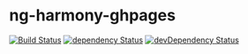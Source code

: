 ng-harmony-ghpages
===================

[![Build Status](https://travis-ci.org/joehannes/ng-harmony-ghpages.svg?branch=master)](https://travis-ci.org/joehannes/ng-harmony-ghpages) [![dependency Status](https://david-dm.org/joehannes/ng-harmony-ghpages/status.svg?style=flat)](https://david-dm.org/joehannes/ng-harmony-ghpages) [![devDependency Status](https://david-dm.org/joehannes/ng-harmony-ghpages/dev-status.svg?style=flat)](https://david-dm.org/joehannes/ng-harmony-ghpages#info=devDependencies)
